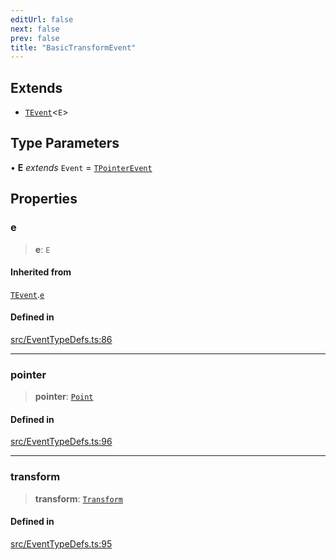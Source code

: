 ```yaml
---
editUrl: false
next: false
prev: false
title: "BasicTransformEvent"
---
```


## Extends

- [`TEvent`](/api/interfaces/tevent/)\<`E`\>

## Type Parameters

• **E** *extends* `Event` = [`TPointerEvent`](/api/type-aliases/tpointerevent/)

## Properties

### e

> **e**: `E`

#### Inherited from

[`TEvent`](/api/interfaces/tevent/).[`e`](/api/interfaces/tevent/#e)

#### Defined in

[src/EventTypeDefs.ts:86](https://github.com/fabricjs/fabric.js/blob/v6.0.0-rc4/src/EventTypeDefs.ts#L86)

***

### pointer

> **pointer**: [`Point`](/api/classes/point/)

#### Defined in

[src/EventTypeDefs.ts:96](https://github.com/fabricjs/fabric.js/blob/v6.0.0-rc4/src/EventTypeDefs.ts#L96)

***

### transform

> **transform**: [`Transform`](/api/type-aliases/transform/)

#### Defined in

[src/EventTypeDefs.ts:95](https://github.com/fabricjs/fabric.js/blob/v6.0.0-rc4/src/EventTypeDefs.ts#L95)
